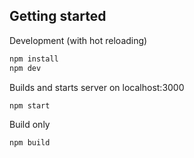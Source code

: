 ## Getting started

Development (with hot reloading)
```bash
npm install
npm dev
```

Builds and starts server on localhost:3000 
```bash
npm start
```

Build only 
```bash
npm build
```